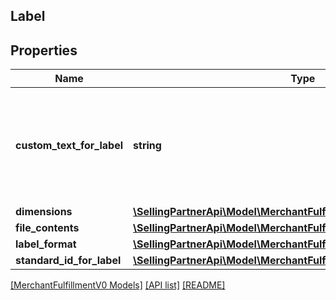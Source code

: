 ## Label

## Properties

Name | Type | Description | Notes
------------ | ------------- | ------------- | -------------
**custom_text_for_label** | **string** | Custom text to print on the label. Note: Custom text is only included on labels that are in ZPL format (ZPL203). FedEx does not support CustomTextForLabel. | [optional]
**dimensions** | [**\SellingPartnerApi\Model\MerchantFulfillmentV0\LabelDimensions**](LabelDimensions.md) |  |
**file_contents** | [**\SellingPartnerApi\Model\MerchantFulfillmentV0\FileContents**](FileContents.md) |  |
**label_format** | [**\SellingPartnerApi\Model\MerchantFulfillmentV0\LabelFormat**](LabelFormat.md) |  | [optional]
**standard_id_for_label** | [**\SellingPartnerApi\Model\MerchantFulfillmentV0\StandardIdForLabel**](StandardIdForLabel.md) |  | [optional]

[[MerchantFulfillmentV0 Models]](../) [[API list]](../../Api) [[README]](../../../README.md)

